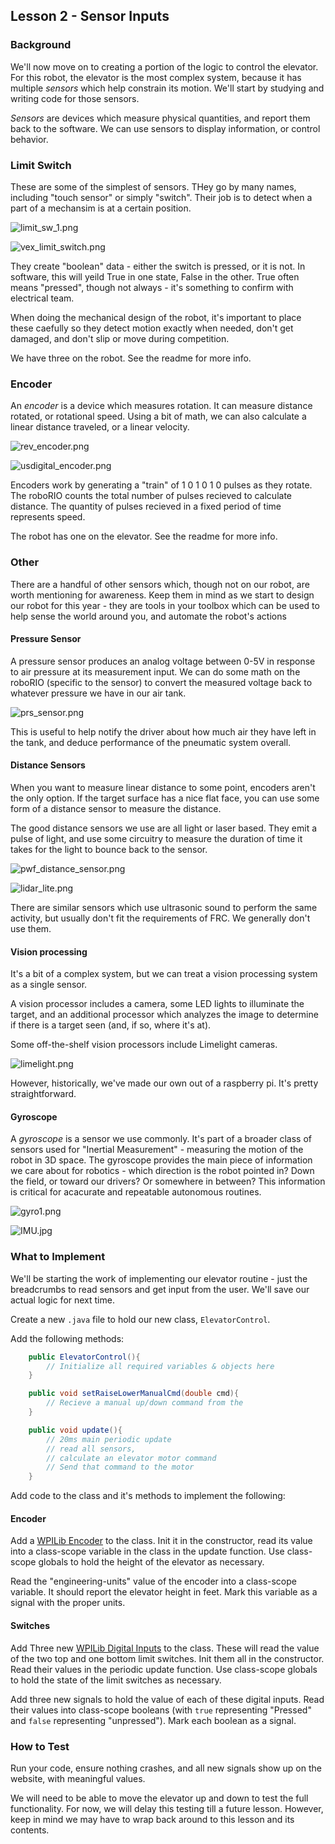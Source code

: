 
## Lesson 2 - Sensor Inputs

### Background

We'll now move on to creating a portion of the logic to control the elevator. For this robot, the elevator is the most complex system, because it has multiple _sensors_ which help constrain its motion. We'll start by studying and writing code for those sensors.

_Sensors_ are devices which measure physical quantities, and report them back to the software. We can use sensors to display information, or control behavior. 

### Limit Switch

These are some of the simplest of sensors. THey go by many names, including "touch sensor" or simply "switch". Their job is to detect when a part of a mechansim is at a certain position.

![limit_sw_1.png](doc/img/limit_sw_1.png)

![vex_limit_switch.png](doc/img/vex_limit_switch.png)

They create "boolean" data - either the switch is pressed, or it is not. In software, this will yeild True in one state, False in the other. True often means "pressed", though not always - it's something to confirm with electrical team. 

When doing the mechanical design of the robot, it's important to place these caefully so they detect motion exactly when needed, don't get damaged, and don't slip or move during competition.

We have three on the robot. See the readme for more info.

### Encoder

An _encoder_ is a device which measures rotation. It can measure distance rotated, or rotational speed. Using a bit of math, we can also calculate a linear distance traveled, or a linear velocity.

![rev_encoder.png](doc/img/rev_encoder.png)

![usdigital_encoder.png](doc/img/usdigital_encoder.png)

Encoders work by generating a "train" of 1 0 1 0 1 0 pulses as they rotate. The roboRIO counts the total number of pulses recieved to calculate distance. The quantity of pulses recieved in a fixed period of time represents speed.

The robot has one on the elevator. See the readme for more info.

### Other 

There are a handful of other sensors which, though not on our robot, are worth mentioning for awareness. Keep them in mind as we start to design our robot for this year - they are tools in your toolbox which can be used to help sense the world around you, and automate the robot's actions

#### Pressure Sensor

A pressure sensor produces an analog voltage between 0-5V in response to air pressure at its measurement input. We can do some math on the roboRIO (specific to the sensor) to convert the measured voltage back to whatever pressure we have in our air tank.

![prs_sensor.png](doc/img/prs_sensor.png)

This is useful to help notify the driver about how much air they have left in the tank, and deduce performance of the pneumatic system overall.

#### Distance Sensors

When you want to measure linear distance to some point, encoders aren't the only option. If the target surface has a nice flat face, you can use some form of a distance sensor to measure the distance. 

The good distance sensors we use are all light or laser based. They emit a pulse of light, and use some circuitry to measure the duration of time it takes for the light to bounce back to the sensor.

![pwf_distance_sensor.png](doc/img/pwf_distance_sensor.png)

![lidar_lite.png](doc/img/lidar_lite.png)

There are similar sensors which use ultrasonic sound to perform the same activity, but usually don't fit the requirements of FRC. We generally don't use them.

#### Vision processing

It's a bit of a complex system, but we can treat a vision processing system as a single sensor.

A vision processor includes a camera, some LED lights to illuminate the target, and an additional processor which analyzes the image to determine if there is a target seen (and, if so, where it's at).

Some off-the-shelf vision processors include Limelight cameras.

![limelight.png](doc/img/limelight.png)

However, historically, we've made our own out of a raspberry pi. It's pretty straightforward.

#### Gyroscope

A _gyroscope_ is a sensor we use commonly. It's part of a broader class of sensors used for "Inertial Measurement" - measuring the motion of the robot in 3D space. The gyroscope provides the main piece of information we care about for robotics - which direction is the robot pointed in? Down the field, or toward our drivers? Or somewhere in between? This information is critical for acacurate and repeatable autonomous routines.

![gyro1.png](doc/img/gyro1.png)


![IMU.jpg](doc/img/IMU.jpg)


### What to Implement

We'll be starting the work of implementing our elevator routine - just the breadcrumbs to read sensors and get input from the user. We'll save our actual logic for next time.

Create a new `.java` file to hold our new class, `ElevatorControl`.

Add the following methods:

```java
    public ElevatorControl(){
        // Initialize all required variables & objects here
    }

    public void setRaiseLowerManualCmd(double cmd){
        // Recieve a manual up/down command from the 
    }

    public void update(){
        // 20ms main periodic update
        // read all sensors, 
        // calculate an elevator motor command
        // Send that command to the motor
    }

```

Add code to the class and it's methods to implement the following:

#### Encoder

Add a [WPILib Encoder](https://first.wpi.edu/FRC/roborio/release/docs/java/edu/wpi/first/wpilibj/Encoder.html) to the class. Init it in the constructor, read its value into a class-scope variable in the class in the update function. Use class-scope globals to hold the height of the elevator as necessary.

Read the "engineering-units" value of the encoder into a class-scope variable. It should report the elevator height in feet. Mark this variable as a signal with the proper units.

#### Switches

Add Three new [WPILib Digital Inputs](https://first.wpi.edu/FRC/roborio/release/docs/java/edu/wpi/first/wpilibj/DigitalInput.html) to the class. These will read the value of the two top and one bottom limit switches. Init them all in the constructor. Read their values in the periodic update function. Use class-scope globals to hold the state of the limit switches as necessary.

Add three new signals to hold the value of each of these digital inputs. Read their values into class-scope booleans (with `true` representing "Pressed" and `false` representing "unpressed"). Mark each boolean as a signal.

### How to Test

Run your code, ensure nothing crashes, and all new signals show up on the website, with meaningful values.

We will need to be able to move the elevator up and down to test the full functionality. For now, we will delay this testing till a future lesson. However, keep in mind we may have to wrap back around to this lesson and its contents.
